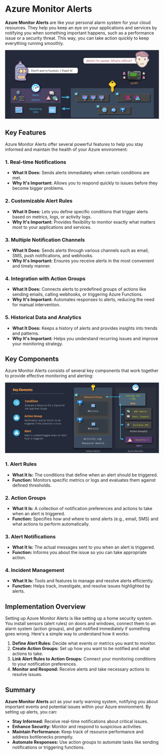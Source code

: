 # Azure Monitor Alerts

**Azure Monitor Alerts** are like your personal alarm system for your cloud resources. They help you keep an eye on your applications and services by notifying you when something important happens, such as a performance issue or a security threat. This way, you can take action quickly to keep everything running smoothly.

![Azure Monitor Alerts](images/azure-monitor-alerts.png)

## Key Features

Azure Monitor Alerts offer several powerful features to help you stay informed and maintain the health of your Azure environment:

### 1. **Real-time Notifications**

- **What It Does:** Sends alerts immediately when certain conditions are met.
- **Why It's Important:** Allows you to respond quickly to issues before they become bigger problems.

### 2. **Customizable Alert Rules**

- **What It Does:** Lets you define specific conditions that trigger alerts based on metrics, logs, or activity logs.
- **Why It's Important:** Provides flexibility to monitor exactly what matters most to your applications and services.

### 3. **Multiple Notification Channels**

- **What It Does:** Sends alerts through various channels such as email, SMS, push notifications, and webhooks.
- **Why It's Important:** Ensures you receive alerts in the most convenient and timely manner.

### 4. **Integration with Action Groups**

- **What It Does:** Connects alerts to predefined groups of actions like sending emails, calling webhooks, or triggering Azure Functions.
- **Why It's Important:** Automates responses to alerts, reducing the need for manual intervention.

### 5. **Historical Data and Analytics**

- **What It Does:** Keeps a history of alerts and provides insights into trends and patterns.
- **Why It's Important:** Helps you understand recurring issues and improve your monitoring strategy.

## Key Components

Azure Monitor Alerts consists of several key components that work together to provide effective monitoring and alerting:

![Key Components](images/azure-monitor-alerts-components.png)

### 1. **Alert Rules**

- **What It Is:** The conditions that define when an alert should be triggered.
- **Function:** Monitors specific metrics or logs and evaluates them against defined thresholds.

### 2. **Action Groups**

- **What It Is:** A collection of notification preferences and actions to take when an alert is triggered.
- **Function:** Specifies how and where to send alerts (e.g., email, SMS) and what actions to perform automatically.

### 3. **Alert Notifications**

- **What It Is:** The actual messages sent to you when an alert is triggered.
- **Function:** Informs you about the issue so you can take appropriate action.

### 4. **Incident Management**

- **What It Is:** Tools and features to manage and resolve alerts efficiently.
- **Function:** Helps track, investigate, and resolve issues highlighted by alerts.

## Implementation Overview

Setting up Azure Monitor Alerts is like setting up a home security system. You install sensors (alert rules) on doors and windows, connect them to an alarm system (action groups), and get notified immediately if something goes wrong. Here's a simple way to understand how it works:

1. **Define Alert Rules:** Decide what events or metrics you want to monitor.
2. **Create Action Groups:** Set up how you want to be notified and what actions to take.
3. **Link Alert Rules to Action Groups:** Connect your monitoring conditions to your notification preferences.
4. **Monitor and Respond:** Receive alerts and take necessary actions to resolve issues.

## Summary

**Azure Monitor Alerts** act as your early warning system, notifying you about important events and potential issues within your Azure environment. By setting up alerts, you can:

- **Stay Informed:** Receive real-time notifications about critical issues.
- **Enhance Security:** Monitor and respond to suspicious activities.
- **Maintain Performance:** Keep track of resource performance and address bottlenecks promptly.
- **Automate Responses:** Use action groups to automate tasks like sending notifications or triggering functions.
